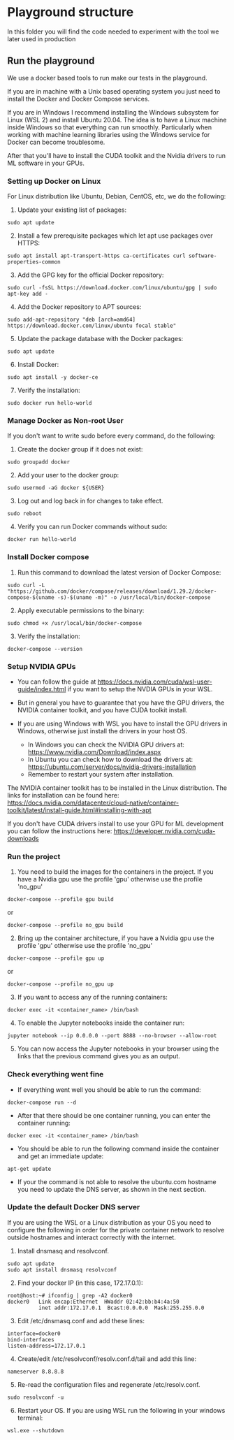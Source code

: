 # Playground structure

In this folder you will find the code needed to experiment with the tool we later used in production 

## Run the playground

We use a docker based tools to run make our tests in the playground.

If you are in machine with a Unix based operating system you just need to install the Docker and Docker Compose services.

If you are in Windows I recommend installing the Windows subsystem for Linux (WSL 2) and install Ubuntu 20.04. The idea is to have a Linux machine inside Windows so that everything can run smoothly. Particularly when working with machine learning libraries using the Windows service for Docker can become troublesome.

After that you'll have to install the CUDA toolkit and the Nvidia drivers to run ML software in your GPUs.

### Setting up Docker on Linux

For Linux distribution like Ubuntu, Debian, CentOS, etc, we do the following:

1. Update your existing list of packages:
``` console
sudo apt update
```

2. Install a few prerequisite packages which let apt use packages over HTTPS:
``` console
sudo apt install apt-transport-https ca-certificates curl software-properties-common
```


3. Add the GPG key for the official Docker repository:
``` console
sudo curl -fsSL https://download.docker.com/linux/ubuntu/gpg | sudo apt-key add -
```


4. Add the Docker repository to APT sources:
``` console
sudo add-apt-repository "deb [arch=amd64] https://download.docker.com/linux/ubuntu focal stable"
```


5. Update the package database with the Docker packages:
```
sudo apt update
```


6. Install Docker:
```
sudo apt install -y docker-ce
```


7. Verify the installation:
```
sudo docker run hello-world
```


### Manage Docker as Non-root User

If you don't want to write sudo before every command, do the following: 

1. Create the docker group if it does not exist:
```
sudo groupadd docker
```
2. Add your user to the docker group:
```
sudo usermod -aG docker ${USER}
```
3. Log out and log back in for changes to take effect.
```
sudo reboot
```

4. Verify you can run Docker commands without sudo:
```
docker run hello-world
```

### Install Docker compose

1. Run this command to download the latest version of Docker Compose:
```
sudo curl -L "https://github.com/docker/compose/releases/download/1.29.2/docker-compose-$(uname -s)-$(uname -m)" -o /usr/local/bin/docker-compose
```
2. Apply executable permissions to the binary:
```
sudo chmod +x /usr/local/bin/docker-compose
```
3. Verify the installation:
```
docker-compose --version
```

### Setup NVIDIA GPUs

* You can follow the guide at https://docs.nvidia.com/cuda/wsl-user-guide/index.html if you want to setup the NVDIA GPUs in your WSL.

* But in general you have to guarantee that you have the GPU drivers, the NVIDIA container toolkit, and you have CUDA toolkit install.

* If you are using Windows with WSL you have to install the GPU drivers in Windows, otherwise just install the drivers in your host OS. 
    * In Windows you can check the NVIDIA GPU drivers at: https://www.nvidia.com/Download/index.aspx
    * In Ubuntu you can check how to download the drivers at: https://ubuntu.com/server/docs/nvidia-drivers-installation
    * Remember to restart your system after installation.

The NVIDIA container toolkit has to be installed in the Linux distribution. The links for installation can be found here: https://docs.nvidia.com/datacenter/cloud-native/container-toolkit/latest/install-guide.html#installing-with-apt

If you don't have CUDA drivers install to use your GPU for ML development you can follow the instructions here: 
https://developer.nvidia.com/cuda-downloads

### Run the project

1. You need to build the images for the containers in the project. If you have a Nvidia gpu use the profile 'gpu' otherwise use the profile 'no_gpu'

```
docker-compose --profile gpu build
```
or
```
docker-compose --profile no_gpu build
```

2. Bring up the container architecture, if you have a Nvidia gpu use the profile 'gpu' otherwise use the profile 'no_gpu'

```
docker-compose --profile gpu up
```
or
```
docker-compose --profile no_gpu up
```

3. If you want to access any of the running containers:

```
docker exec -it <container_name> /bin/bash
```

4. To enable the Jupyter notebooks inside the container run:

```
jupyter notebook --ip 0.0.0.0 --port 8888 --no-browser --allow-root
```

5. You can now access the Jupyter notebooks in your browser using the links that the previous command gives you as an output.



### Check everything went fine

* If everything went well you should be able to run the command:
```
docker-compose run --d
```
* After that there should be one container running, you can enter the container running:
```
docker exec -it <container_name> /bin/bash
```
* You should be able to run the following command inside the container and get an immediate update:
```
apt-get update
```
* If your the command is not able to resolve the ubuntu.com hostname you need to update the DNS server, as shown in the next section.

### Update the default Docker DNS server
If you are using the WSL or a Linux distribution as your OS you need to configure the following in order for the private container network to resolve outside hostnames and interact correctly with the internet.

1. Install dnsmasq and resolvconf.
```
sudo apt update
sudo apt install dnsmasq resolvconf
```

2. Find your docker IP (in this case, 172.17.0.1):
```
root@host:~# ifconfig | grep -A2 docker0
docker0   Link encap:Ethernet  HWaddr 02:42:bb:b4:4a:50  
          inet addr:172.17.0.1  Bcast:0.0.0.0  Mask:255.255.0.0
```

3. Edit /etc/dnsmasq.conf and add these lines:
```
interface=docker0
bind-interfaces
listen-address=172.17.0.1
```
4. Create/edit /etc/resolvconf/resolv.conf.d/tail and add this line:
```
nameserver 8.8.8.8
```
5. Re-read the configuration files and regenerate /etc/resolv.conf.
```
sudo resolvconf -u
```
6. Restart your OS. If you are using WSL run the following in your windows terminal:
```
wsl.exe --shutdown
```
